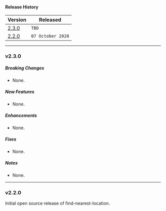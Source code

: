 #### Release History

| Version | Released |
| --- | --- |
|[2.3.0](#v230)| `TBD` |
| [2.2.0](#v220) | `07 October 2020` |

---

### v2.3.0

##### Breaking Changes
* None.

##### New Features
* None.

##### Enhancements
* None.

##### Fixes
* None.

##### Notes
* None.

---

### v2.2.0

Initial open source release of find-nearest-location.
